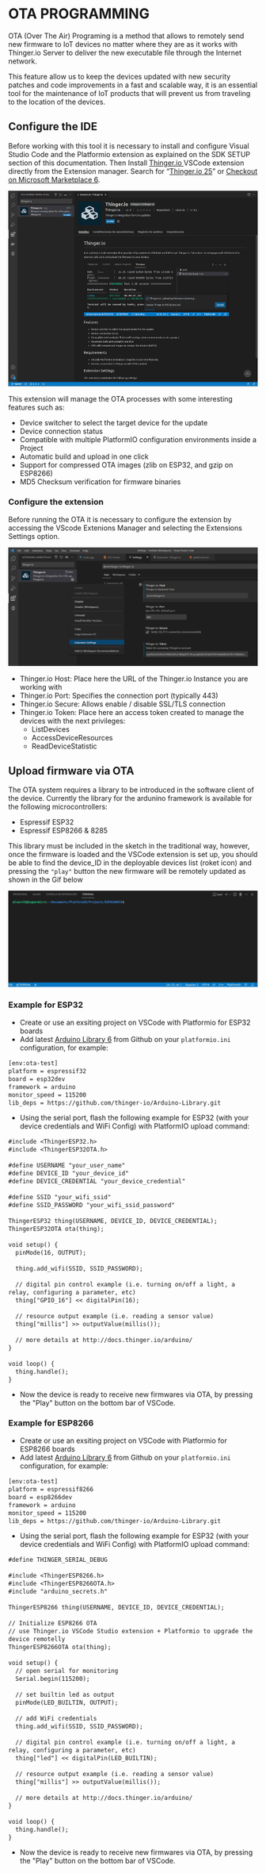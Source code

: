 # OTA PROGRAMMING

OTA \(Over The Air\) Programing is a method that allows to remotely send new firmware to IoT devices no matter where they are as it works with Thinger.io Server to deliver the new executable file through the Internet network.

This feature allow us to keep the devices updated with new security patches and code improvements in a fast and scalable way, it is an essential tool for the maintenance of IoT products that will prevent us from traveling to the location of the devices.

## Configure the IDE

Before working with this tool it is necessary to install and configure Visual Studio Code and the Platformio extension as explained on the SDK SETUP section of this documentation. Then Install [Thinger.io ](http://thinger.io/)VSCode extension directly from the Extension manager. Search for “[Thinger.io 25](http://thinger.io/)” or [Checkout on Microsoft Marketplace 6](https://marketplace.visualstudio.com/items?itemName=thinger-io.thinger-io).

![](../.gitbook/assets/image%20%28435%29.png)

This extension will manage the OTA processes with some interesting features such as: 

* Device switcher to select the target device for the update
* Device connection status
* Compatible with multiple PlatformIO configuration environments inside a Project
* Automatic build and upload in one click
* Support for compressed OTA images \(zlib on ESP32, and gzip on ESP8266\)
* MD5 Checksum verification for firmware binaries

### Configure the extension

Before running the OTA it is necessary to configure the extension by accessing the VScode Extenions Manager and selecting the Extensions Settings option.

![](../.gitbook/assets/image%20%28439%29.png)

* Thinger.io Host: Place here the URL of the Thinger.io Instance you are working with 
* Thinger.io Port: Specifies the connection port \(typically 443\)
* Thinger.io Secure: Allows enable / disable SSL/TLS connection 
* Thinger.io Token: Place here an access token created to manage the devices with the next privileges:
  * ListDevices
  * AccessDeviceResources
  * ReadDeviceStatistic

## Upload firmware via OTA

The OTA system requires a library to be introduced in the software client of the device. Currently the library for the ardunino framework is available for the following microcontrollers:

* Espressif ESP32
* Espressif ESP8266 & 8285

This library must be included in the sketch in the traditional way, however, once the firmware is loaded and the VSCode extension is set up, you should be able to find the device\_ID in the deployable devices list \(roket icon\) and pressing the `"play"` button the new firmware will be remotely updated as shown in the Gif below

![](../.gitbook/assets/image%20%28441%29.png)

### Example for ESP32

* Create or use an exsiting project on VSCode with Platformio for ESP32 boards
* Add latest [Arduino Library 6](https://github.com/thinger-io/Arduino-Library) from Github on your `platformio.ini` configuration, for example:

```text
[env:ota-test]
platform = espressif32
board = esp32dev
framework = arduino
monitor_speed = 115200
lib_deps = https://github.com/thinger-io/Arduino-Library.git
```

* Using the serial port, flash the following example for ESP32 \(with your device credentials and WiFi Config\) with PlatformIO upload command:

```text
#include <ThingerESP32.h>
#include <ThingerESP32OTA.h>

#define USERNAME "your_user_name"
#define DEVICE_ID "your_device_id"
#define DEVICE_CREDENTIAL "your_device_credential"

#define SSID "your_wifi_ssid"
#define SSID_PASSWORD "your_wifi_ssid_password"

ThingerESP32 thing(USERNAME, DEVICE_ID, DEVICE_CREDENTIAL);
ThingerESP32OTA ota(thing);

void setup() {
  pinMode(16, OUTPUT);

  thing.add_wifi(SSID, SSID_PASSWORD);

  // digital pin control example (i.e. turning on/off a light, a relay, configuring a parameter, etc)
  thing["GPIO_16"] << digitalPin(16);

  // resource output example (i.e. reading a sensor value)
  thing["millis"] >> outputValue(millis());

  // more details at http://docs.thinger.io/arduino/
}

void loop() {
  thing.handle();
}
```

* Now the device is ready to receive new firmwares via OTA, by pressing the "Play" button on the bottom bar of VSCode.

### Example for ESP8266



* Create or use an exsiting project on VSCode with Platformio for ESP8266 boards
* Add latest [Arduino Library 6](https://github.com/thinger-io/Arduino-Library) from Github on your `platformio.ini` configuration, for example:

```text
[env:ota-test]
platform = espressif8266
board = esp8266dev
framework = arduino
monitor_speed = 115200
lib_deps = https://github.com/thinger-io/Arduino-Library.git
```

* Using the serial port, flash the following example for ESP32 \(with your device credentials and WiFi Config\) with PlatformIO upload command:

```text
#define THINGER_SERIAL_DEBUG

#include <ThingerESP8266.h>
#include <ThingerESP8266OTA.h>
#include "arduino_secrets.h"

ThingerESP8266 thing(USERNAME, DEVICE_ID, DEVICE_CREDENTIAL);

// Initialize ESP8266 OTA
// use Thinger.io VSCode Studio extension + Platformio to upgrade the device remotelly
ThingerESP8266OTA ota(thing);

void setup() {
  // open serial for monitoring
  Serial.begin(115200);

  // set builtin led as output
  pinMode(LED_BUILTIN, OUTPUT);

  // add WiFi credentials
  thing.add_wifi(SSID, SSID_PASSWORD);

  // digital pin control example (i.e. turning on/off a light, a relay, configuring a parameter, etc)
  thing["led"] << digitalPin(LED_BUILTIN);

  // resource output example (i.e. reading a sensor value)
  thing["millis"] >> outputValue(millis());

  // more details at http://docs.thinger.io/arduino/
}

void loop() {
  thing.handle();
}
```

* Now the device is ready to receive new firmwares via OTA, by pressing the "Play" button on the bottom bar of VSCode.



